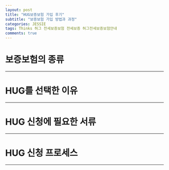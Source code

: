 ```yaml
---  
layout: post  
title: "HUG보증보험 가입 후기"
subtitle: "보증보험 가입 방법과 과정"  
categories: JESSIE
tags: Thinks 허그 전세보증보험 전세보증 허그전세보증보험안내
comments: true 
---  
```


# 보증보험의 종류
---

# HUG를 선택한 이유
---

# HUG 신청에 필요한 서류
---

# HUG 신청 프로세스
---
